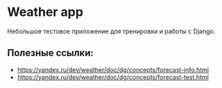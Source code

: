 # Weather app

Небольшое тестовое приложение для тренировки и работы с Django.

## Полезные ссылки:

- https://yandex.ru/dev/weather/doc/dg/concepts/forecast-info.html
- https://yandex.ru/dev/weather/doc/dg/concepts/forecast-test.html